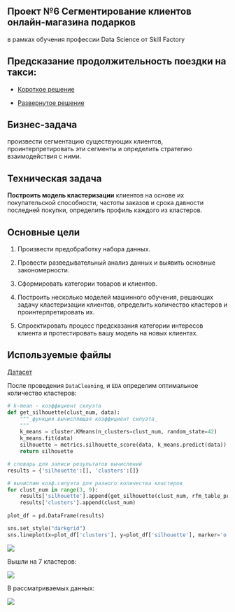 ## Проект №6 Сегментирование клиентов онлайн-магазина подарков 
в рамках обучения профессии Data Science от Skill Factory

## Предсказание продолжительность поездки на такси:

* [Короткое решение](https://github.com/hoittoken/Python/blob/master/Py/Projects/project_6/Project-6.ipynb)

* [Развернутое решение](https://github.com/hoittoken/Python/blob/master/Py/Projects/project_6/Project-6._Aubakirov.ipynb)

## Бизнес-задача

произвести сегментацию существующих клиентов, проинтерпретировать эти сегменты и определить стратегию взаимодействия с ними.

## Техническая задача

**Построить модель кластеризации** клиентов на основе их покупательской способности, частоты заказов и срока давности последней покупки, определить профиль каждого из кластеров.

## Основные цели

1. Произвести предобработку набора данных.

2. Провести разведывательный анализ данных и выявить основные закономерности.

3. Сформировать категории товаров и клиентов.

4. Построить несколько моделей машинного обучения, решающих задачу кластеризации клиентов, определить количество кластеров и проинтерпретировать их.

5. Спроектировать процесс предсказания категории интересов клиента и протестировать вашу модель на новых клиентах.


## Используемые файлы
[Датасет](https://drive.google.com/file/d/1Axlknf1Rd6T6UFRzWWZA_gBbfN2g9r3v/view?usp=sharing)

После проведения `DataCleaning`, и `EDA` определим оптимальное количество кластеров:

```Python
# k-mean - коэффициент силуэта
def get_silhouette(clust_num, data):
    """_функция вычисляющая коэффициент силуэта_
    """
    k_means = cluster.KMeans(n_clusters=clust_num, random_state=42)
    k_means.fit(data)
    silhouette = metrics.silhouette_score(data, k_means.predict(data))
    return silhouette

# словарь для записи результатов вычислений
results = {'silhouette':[], 'clusters':[]}

# вычислим коэф.силуэта для разного количества кластеров
for clust_num in range(3, 9):
    results['silhouette'].append(get_silhouette(clust_num, rfm_table_processed))
    results['clusters'].append(clust_num)
    
plot_df = pd.DataFrame(results)

sns.set_style("darkgrid")
sns.lineplot(x=plot_df['clusters'], y=plot_df['silhouette'], marker='o');
```
<img src=https://github.com/hoittoken/Python/blob/9c95aa3d8c74de49a890d1875161f0840b28aa3f/Py/Projects/project_6/clusters_1.png>

Вышли на 7 кластеров:

<img src=https://github.com/hoittoken/Python/blob/9c95aa3d8c74de49a890d1875161f0840b28aa3f/Py/Projects/project_6/rfm-1.png>

В рассматриваемых данных:

<img src=https://github.com/hoittoken/Python/blob/9c95aa3d8c74de49a890d1875161f0840b28aa3f/Py/Projects/project_6/clusters_2.png>